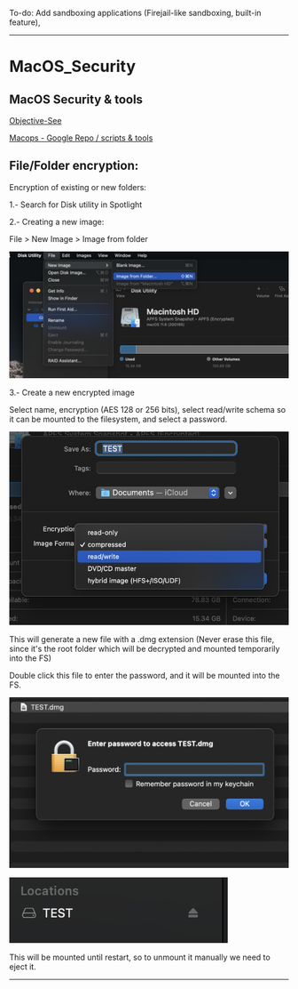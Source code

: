 To-do: Add sandboxing applications (Firejail-like sandboxing, built-in feature), 

---

# MacOS_Security

## MacOS Security & tools

[Objective-See](https://www.objective-see.com/products.html)

[Macops - Google Repo / scripts & tools](https://github.com/google/macops)


## File/Folder encryption:

Encryption of existing or new folders:

1.- Search for Disk utility in Spotlight

2.- Creating a new image:

File > New Image > Image from folder

![file](images/sel_image.png)

3.- Create a new encrypted image

Select name, encryption (AES 128 or 256 bits), select read/write schema so it can be mounted to the filesystem, and select a password.

![file](images/disk_util.png)

This will generate a new file with a .dmg extension (Never erase this file, since it's the root folder which will be decrypted and mounted temporarily into the FS)

Double click this file to enter the password, and it will be mounted into the FS.

![file](images/test_dmg.png)

![file](images/test_mounted.png)

This will be mounted until restart, so to unmount it manually we need to eject it.

---

